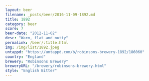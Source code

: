 ```yaml
---
layout: beer
filename: _posts/beer/2016-11-09-1892.md
title: 1892
category: beer
score: 7
beer-date: "2012-11-02"
desc: "Warm, flat and nutty"
permalink: /beer/:title.html
img: /img/list/1892.jpeg
untappd: "https://untappd.com/b/robinsons-brewery-1892/186060"
country: "England"
brewery: "Robinsons Brewery"
breweryURL: "/brewery/robinsons-brewery.html"
style: "English Bitter"
---
```

